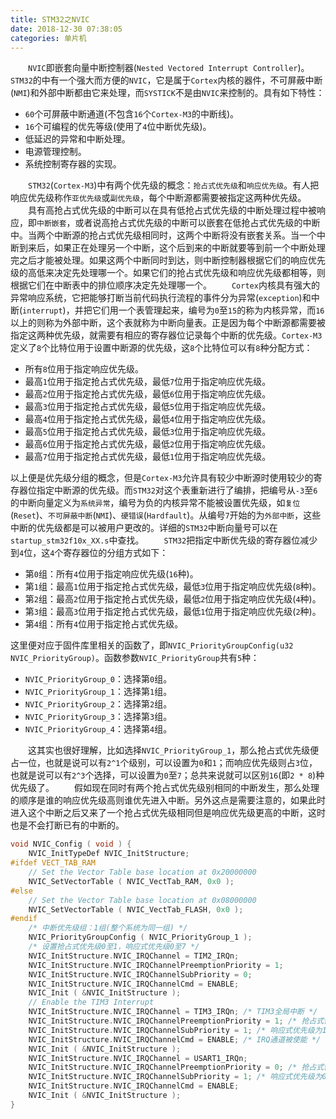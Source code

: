 ```yaml
---
title: STM32之NVIC
date: 2018-12-30 07:38:05
categories: 单片机
---
```

&emsp;&emsp;`NVIC`即嵌套向量中断控制器(`Nested Vectored Interrupt Controller`)。`STM32`的中有一个强大而方便的`NVIC`，它是属于`Cortex`内核的器件，不可屏蔽中断(`NMI`)和外部中断都由它来处理，而`SYSTICK`不是由`NVIC`来控制的。具有如下特性：

- `60`个可屏蔽中断通道(不包含`16`个`Cortex-M3`的中断线)。
- `16`个可编程的优先等级(使用了`4`位中断优先级)。
- 低延迟的异常和中断处理。
- 电源管理控制。
- 系统控制寄存器的实现。

&emsp;&emsp;`STM32`(`Cortex-M3`)中有两个优先级的概念：`抢占式优先级`和`响应优先级`。有人把响应优先级称作`亚优先级`或`副优先级`，每个中断源都需要被指定这两种优先级。
&emsp;&emsp;具有高抢占式优先级的中断可以在具有低抢占式优先级的中断处理过程中被响应，即`中断嵌套`，或者说高抢占式优先级的中断可以嵌套在低抢占式优先级的中断中。当两个中断源的抢占式优先级相同时，这两个中断将没有嵌套关系。当一个中断到来后，如果正在处理另一个中断，这个后到来的中断就要等到前一个中断处理完之后才能被处理。如果这两个中断同时到达，则中断控制器根据它们的响应优先级的高低来决定先处理哪一个。如果它们的抢占式优先级和响应优先级都相等，则根据它们在中断表中的排位顺序决定先处理哪一个。
&emsp;&emsp;`Cortex`内核具有强大的异常响应系统，它把能够打断当前代码执行流程的事件分为异常(`exception`)和中断(`interrupt`)，并把它们用一个表管理起来，编号为`0`至`15`的称为内核异常，而`16`以上的则称为外部中断，这个表就称为中断向量表。正是因为每个中断源都需要被指定这两种优先级，就需要有相应的寄存器位记录每个中断的优先级。`Cortex-M3`定义了`8`个比特位用于设置中断源的优先级，这`8`个比特位可以有`8`种分配方式：

- 所有`8`位用于指定响应优先级。
- 最高`1`位用于指定抢占式优先级，最低`7`位用于指定响应优先级。
- 最高`2`位用于指定抢占式优先级，最低`6`位用于指定响应优先级。
- 最高`3`位用于指定抢占式优先级，最低`5`位用于指定响应优先级。
- 最高`4`位用于指定抢占式优先级，最低`4`位用于指定响应优先级。
- 最高`5`位用于指定抢占式优先级，最低`3`位用于指定响应优先级。
- 最高`6`位用于指定抢占式优先级，最低`2`位用于指定响应优先级。
- 最高`7`位用于指定抢占式优先级，最低`1`位用于指定响应优先级。

以上便是优先级分组的概念，但是`Cortex-M3`允许具有较少中断源时使用较少的寄存器位指定中断源的优先级。而`STM32`对这个表重新进行了编排，把编号从`-3`至`6`的中断向量定义为`系统异常`，编号为负的内核异常不能被设置优先级，如`复位`(`Reset`)、`不可屏蔽中断`(`NMI`)、`硬错误`(`Hardfault`)。从编号`7`开始的为`外部中断`，这些中断的优先级都是可以被用户更改的。详细的`STM32`中断向量号可以在 `startup_stm32f10x_XX.s`中查找。
&emsp;&emsp;`STM32`把指定中断优先级的寄存器位减少到`4`位，这`4`个寄存器位的分组方式如下：

- 第`0`组：所有`4`位用于指定响应优先级(`16`种)。
- 第`1`组：最高`1`位用于指定抢占式优先级，最低`3`位用于指定响应优先级(`8`种)。
- 第`2`组：最高`2`位用于指定抢占式优先级，最低`2`位用于指定响应优先级(`4`种)。
- 第`3`组：最高`3`位用于指定抢占式优先级，最低`1`位用于指定响应优先级(`2`种)。
- 第`4`组：所有`4`位用于指定抢占式优先级。

这里便对应于固件库里相关的函数了，即`NVIC_PriorityGroupConfig(u32 NVIC_PriorityGroup)`。函数参数`NVIC_PriorityGroup`共有`5`种：

- `NVIC_PriorityGroup_0`：选择第`0`组。
- `NVIC_PriorityGroup_1`：选择第`1`组。
- `NVIC_PriorityGroup_2`：选择第`2`组。
- `NVIC_PriorityGroup_3`：选择第`3`组。
- `NVIC_PriorityGroup_4`：选择第`4`组。

&emsp;&emsp;这其实也很好理解，比如选择`NVIC_PriorityGroup_1`，那么抢占式优先级便占一位，也就是说可以有`2^1`个级别，可以设置为`0`和`1`；而响应优先级则占`3`位，也就是说可以有`2^3`个选择，可以设置为`0`至`7`；总共来说就可以区别`16`(即`2 * 8`)种优先级了。
&emsp;&emsp;假如现在同时有两个抢占式优先级别相同的中断发生，那么处理的顺序是谁的响应优先级高则谁优先进入中断。另外这点是需要注意的，如果此时进入这个中断之后又来了一个抢占式优先级相同但是响应优先级更高的中断，这时也是不会打断已有的中断的。

``` c
void NVIC_Config ( void ) {
    NVIC_InitTypeDef NVIC_InitStructure;
#ifdef VECT_TAB_RAM
    // Set the Vector Table base location at 0x20000000
    NVIC_SetVectorTable ( NVIC_VectTab_RAM, 0x0 );
#else
    // Set the Vector Table base location at 0x08000000
    NVIC_SetVectorTable ( NVIC_VectTab_FLASH, 0x0 );
#endif
    /* 中断优先级组：1组(整个系统为同一组) */
    NVIC_PriorityGroupConfig ( NVIC_PriorityGroup_1 );
    /* 设置抢占式优先级0至1，响应式优先级0至7 */
    NVIC_InitStructure.NVIC_IRQChannel = TIM2_IRQn;
    NVIC_InitStructure.NVIC_IRQChannelPreemptionPriority = 1;
    NVIC_InitStructure.NVIC_IRQChannelSubPriority = 0;
    NVIC_InitStructure.NVIC_IRQChannelCmd = ENABLE;
    NVIC_Init ( &NVIC_InitStructure );
    // Enable the TIM3 Interrupt
    NVIC_InitStructure.NVIC_IRQChannel = TIM3_IRQn; /* TIM3全局中断 */
    NVIC_InitStructure.NVIC_IRQChannelPreemptionPriority = 1; /* 抢占式优先级为1 */
    NVIC_InitStructure.NVIC_IRQChannelSubPriority = 1; /* 响应式优先级为1 */
    NVIC_InitStructure.NVIC_IRQChannelCmd = ENABLE; /* IRQ通道被使能 */
    NVIC_Init ( &NVIC_InitStructure );
    NVIC_InitStructure.NVIC_IRQChannel = USART1_IRQn;
    NVIC_InitStructure.NVIC_IRQChannelPreemptionPriority = 0; /* 抢占式优先级为0 */
    NVIC_InitStructure.NVIC_IRQChannelSubPriority = 1; /* 响应式优先级为0 */
    NVIC_InitStructure.NVIC_IRQChannelCmd = ENABLE;
    NVIC_Init ( &NVIC_InitStructure );
}
```